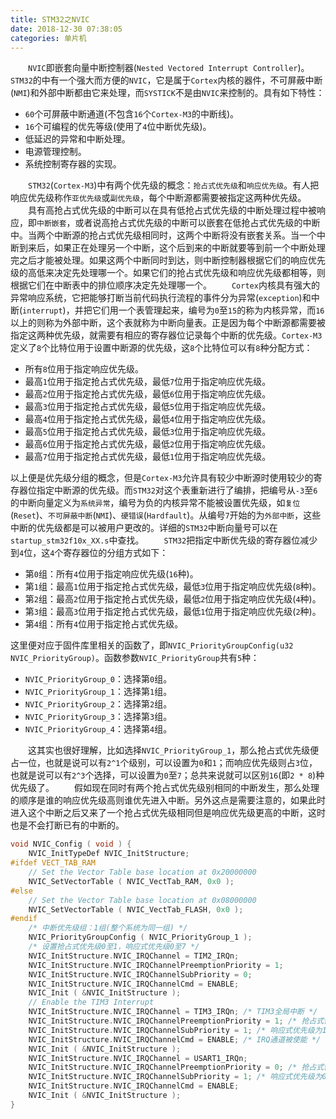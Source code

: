 ```yaml
---
title: STM32之NVIC
date: 2018-12-30 07:38:05
categories: 单片机
---
```

&emsp;&emsp;`NVIC`即嵌套向量中断控制器(`Nested Vectored Interrupt Controller`)。`STM32`的中有一个强大而方便的`NVIC`，它是属于`Cortex`内核的器件，不可屏蔽中断(`NMI`)和外部中断都由它来处理，而`SYSTICK`不是由`NVIC`来控制的。具有如下特性：

- `60`个可屏蔽中断通道(不包含`16`个`Cortex-M3`的中断线)。
- `16`个可编程的优先等级(使用了`4`位中断优先级)。
- 低延迟的异常和中断处理。
- 电源管理控制。
- 系统控制寄存器的实现。

&emsp;&emsp;`STM32`(`Cortex-M3`)中有两个优先级的概念：`抢占式优先级`和`响应优先级`。有人把响应优先级称作`亚优先级`或`副优先级`，每个中断源都需要被指定这两种优先级。
&emsp;&emsp;具有高抢占式优先级的中断可以在具有低抢占式优先级的中断处理过程中被响应，即`中断嵌套`，或者说高抢占式优先级的中断可以嵌套在低抢占式优先级的中断中。当两个中断源的抢占式优先级相同时，这两个中断将没有嵌套关系。当一个中断到来后，如果正在处理另一个中断，这个后到来的中断就要等到前一个中断处理完之后才能被处理。如果这两个中断同时到达，则中断控制器根据它们的响应优先级的高低来决定先处理哪一个。如果它们的抢占式优先级和响应优先级都相等，则根据它们在中断表中的排位顺序决定先处理哪一个。
&emsp;&emsp;`Cortex`内核具有强大的异常响应系统，它把能够打断当前代码执行流程的事件分为异常(`exception`)和中断(`interrupt`)，并把它们用一个表管理起来，编号为`0`至`15`的称为内核异常，而`16`以上的则称为外部中断，这个表就称为中断向量表。正是因为每个中断源都需要被指定这两种优先级，就需要有相应的寄存器位记录每个中断的优先级。`Cortex-M3`定义了`8`个比特位用于设置中断源的优先级，这`8`个比特位可以有`8`种分配方式：

- 所有`8`位用于指定响应优先级。
- 最高`1`位用于指定抢占式优先级，最低`7`位用于指定响应优先级。
- 最高`2`位用于指定抢占式优先级，最低`6`位用于指定响应优先级。
- 最高`3`位用于指定抢占式优先级，最低`5`位用于指定响应优先级。
- 最高`4`位用于指定抢占式优先级，最低`4`位用于指定响应优先级。
- 最高`5`位用于指定抢占式优先级，最低`3`位用于指定响应优先级。
- 最高`6`位用于指定抢占式优先级，最低`2`位用于指定响应优先级。
- 最高`7`位用于指定抢占式优先级，最低`1`位用于指定响应优先级。

以上便是优先级分组的概念，但是`Cortex-M3`允许具有较少中断源时使用较少的寄存器位指定中断源的优先级。而`STM32`对这个表重新进行了编排，把编号从`-3`至`6`的中断向量定义为`系统异常`，编号为负的内核异常不能被设置优先级，如`复位`(`Reset`)、`不可屏蔽中断`(`NMI`)、`硬错误`(`Hardfault`)。从编号`7`开始的为`外部中断`，这些中断的优先级都是可以被用户更改的。详细的`STM32`中断向量号可以在 `startup_stm32f10x_XX.s`中查找。
&emsp;&emsp;`STM32`把指定中断优先级的寄存器位减少到`4`位，这`4`个寄存器位的分组方式如下：

- 第`0`组：所有`4`位用于指定响应优先级(`16`种)。
- 第`1`组：最高`1`位用于指定抢占式优先级，最低`3`位用于指定响应优先级(`8`种)。
- 第`2`组：最高`2`位用于指定抢占式优先级，最低`2`位用于指定响应优先级(`4`种)。
- 第`3`组：最高`3`位用于指定抢占式优先级，最低`1`位用于指定响应优先级(`2`种)。
- 第`4`组：所有`4`位用于指定抢占式优先级。

这里便对应于固件库里相关的函数了，即`NVIC_PriorityGroupConfig(u32 NVIC_PriorityGroup)`。函数参数`NVIC_PriorityGroup`共有`5`种：

- `NVIC_PriorityGroup_0`：选择第`0`组。
- `NVIC_PriorityGroup_1`：选择第`1`组。
- `NVIC_PriorityGroup_2`：选择第`2`组。
- `NVIC_PriorityGroup_3`：选择第`3`组。
- `NVIC_PriorityGroup_4`：选择第`4`组。

&emsp;&emsp;这其实也很好理解，比如选择`NVIC_PriorityGroup_1`，那么抢占式优先级便占一位，也就是说可以有`2^1`个级别，可以设置为`0`和`1`；而响应优先级则占`3`位，也就是说可以有`2^3`个选择，可以设置为`0`至`7`；总共来说就可以区别`16`(即`2 * 8`)种优先级了。
&emsp;&emsp;假如现在同时有两个抢占式优先级别相同的中断发生，那么处理的顺序是谁的响应优先级高则谁优先进入中断。另外这点是需要注意的，如果此时进入这个中断之后又来了一个抢占式优先级相同但是响应优先级更高的中断，这时也是不会打断已有的中断的。

``` c
void NVIC_Config ( void ) {
    NVIC_InitTypeDef NVIC_InitStructure;
#ifdef VECT_TAB_RAM
    // Set the Vector Table base location at 0x20000000
    NVIC_SetVectorTable ( NVIC_VectTab_RAM, 0x0 );
#else
    // Set the Vector Table base location at 0x08000000
    NVIC_SetVectorTable ( NVIC_VectTab_FLASH, 0x0 );
#endif
    /* 中断优先级组：1组(整个系统为同一组) */
    NVIC_PriorityGroupConfig ( NVIC_PriorityGroup_1 );
    /* 设置抢占式优先级0至1，响应式优先级0至7 */
    NVIC_InitStructure.NVIC_IRQChannel = TIM2_IRQn;
    NVIC_InitStructure.NVIC_IRQChannelPreemptionPriority = 1;
    NVIC_InitStructure.NVIC_IRQChannelSubPriority = 0;
    NVIC_InitStructure.NVIC_IRQChannelCmd = ENABLE;
    NVIC_Init ( &NVIC_InitStructure );
    // Enable the TIM3 Interrupt
    NVIC_InitStructure.NVIC_IRQChannel = TIM3_IRQn; /* TIM3全局中断 */
    NVIC_InitStructure.NVIC_IRQChannelPreemptionPriority = 1; /* 抢占式优先级为1 */
    NVIC_InitStructure.NVIC_IRQChannelSubPriority = 1; /* 响应式优先级为1 */
    NVIC_InitStructure.NVIC_IRQChannelCmd = ENABLE; /* IRQ通道被使能 */
    NVIC_Init ( &NVIC_InitStructure );
    NVIC_InitStructure.NVIC_IRQChannel = USART1_IRQn;
    NVIC_InitStructure.NVIC_IRQChannelPreemptionPriority = 0; /* 抢占式优先级为0 */
    NVIC_InitStructure.NVIC_IRQChannelSubPriority = 1; /* 响应式优先级为0 */
    NVIC_InitStructure.NVIC_IRQChannelCmd = ENABLE;
    NVIC_Init ( &NVIC_InitStructure );
}
```